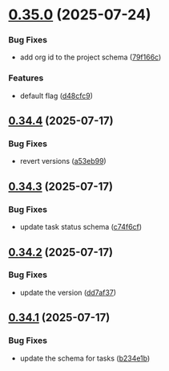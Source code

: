 # [0.35.0](https://github.com/incmixlabs/utils/compare/v0.34.4...v0.35.0) (2025-07-24)


### Bug Fixes

* add org id to the project schema ([79f166c](https://github.com/incmixlabs/utils/commit/79f166c471a86563b16c14327aebc2b37c5abd45))


### Features

* default flag ([d48cfc9](https://github.com/incmixlabs/utils/commit/d48cfc9101bcc6c5a9408ca1aaf817482546acf8))



## [0.34.4](https://github.com/incmixlabs/utils/compare/v0.34.3...v0.34.4) (2025-07-17)


### Bug Fixes

* revert versions ([a53eb99](https://github.com/incmixlabs/utils/commit/a53eb999c97b3dab16fe1c6a211e3de726dd5e16))



## [0.34.3](https://github.com/incmixlabs/utils/compare/v0.34.2...v0.34.3) (2025-07-17)


### Bug Fixes

* update task status schema ([c74f6cf](https://github.com/incmixlabs/utils/commit/c74f6cfc6c05bcb39e0a55528915df674d17997a))



## [0.34.2](https://github.com/incmixlabs/utils/compare/v0.34.1...v0.34.2) (2025-07-17)


### Bug Fixes

* update the version ([dd7af37](https://github.com/incmixlabs/utils/commit/dd7af37e6f778319313ade5bddc51e05245c0ba6))



## [0.34.1](https://github.com/incmixlabs/utils/compare/v0.34.0...v0.34.1) (2025-07-17)


### Bug Fixes

* update the schema for tasks ([b234e1b](https://github.com/incmixlabs/utils/commit/b234e1bd222c8d5ab3655817b0cb86be3f4f01a1))




